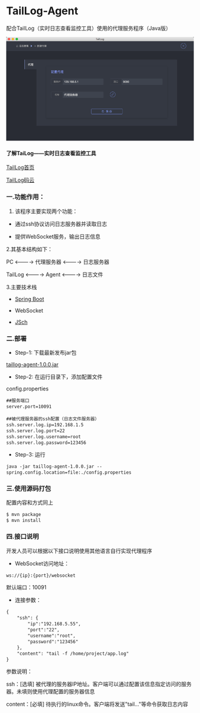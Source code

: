 ﻿# TailLog-Agent

配合TailLog（实时日志查看监控工具）使用的代理服务程序（Java版）

![](image/agent.png)

#### 了解TaiLog——实时日志查看监控工具

<a href="http://www.taillog.cn">TailLog首页</a>

<a href="https://gitee.com/no7player/TeamStack">TailLog码云</a>


### 一.功能作用：

1. 该程序主要实现两个功能：

* 通过ssh协议访问日志服务器并读取日志

* 提供WebSocket服务，输出日志信息

2.其基本结构如下：

PC <----> 代理服务器 <----> 日志服务器

TailLog <----> Agent <----> 日志文件

3.主要技术栈

* <a href="http://projects.spring.io/spring-boot/">Spring Boot</a>

* WebSocket

* <a href="http://www.jcraft.com/jsch/">JSch</a>

### 二.部署

* Step-1: 下载最新发布jar包

<a href="https://github.com/djmpink/TailLog-Agent/releases/download/1.0.0/taillog-agent-1.0.0.jar">taillog-agent-1.0.0.jar</a>

* Step-2: 在运行目录下，添加配置文件

config.properties

````
##服务端口
server.port=10091

##被代理服务器的ssh配置（日志文件服务器）
ssh.server.log.ip=192.168.1.5
ssh.server.log.port=22
ssh.server.log.username=root
ssh.server.log.password=123456
````

* Step-3: 运行

````
java -jar taillog-agent-1.0.0.jar --spring.config.location=file:./config.properties
````


### 三.使用源码打包

配置内容和方式同上

````
$ mvn package
$ mvn install
````

### 四.接口说明

开发人员可以根据以下接口说明使用其他语言自行实现代理程序

* WebSocket访问地址：
````
ws://{ip}:{port}/websocket
````

默认端口：10091


* 连接参数：
````
{
    "ssh": {
        "ip":"192.168.5.55",
        "port":"22",
        "username":"root",
        "password":"123456"
    },
    "content": "tail -f /home/project/app.log" 
}
````
参数说明：

ssh：[选填] 被代理的服务器IP地址。客户端可以通过配置该信息指定访问的服务器。未填则使用代理配置的服务器信息

content：[必填] 待执行的linux命令。客户端将发送"tail..."等命令获取日志内容



